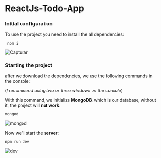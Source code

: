 # ReactJs-Todo-App



### Initial configuration

To use the project you need to install the all dependencies: 

```
 npm i

```
![Capturar](https://user-images.githubusercontent.com/49910898/66718643-830fdc00-edbc-11e9-82fb-2cacc1b7ae2b.PNG)

### Starting the project

after we download the dependencies, we use the following commands in the console:

(*I recommend using two or three windows on the console*)

With this command, we initialize **MongoDB**, which is our database, without it, the project will **not work**.

```JS
mongod
```
![mongod](https://user-images.githubusercontent.com/49910898/66759171-1c4ef900-ee76-11e9-8d68-75eb74fd97fd.PNG)

Now we'll start the **server**:
```JS
npm run dev
```

![dev](https://user-images.githubusercontent.com/49910898/66759340-7485fb00-ee76-11e9-9366-d78a1c59e376.PNG)
